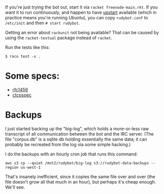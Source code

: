 If you're just trying the bot out, start it via ``racket
freenode-main.rkt``.  If you want it to run continuously, and happen
to have [upstart](http://upstart.ubuntu.com/) available (which in
practice means you're running Ubuntu), you can copy ``rudybot.conf``
to ``/etc/init`` and then ``# start rudybot``.

Getting an error about ``rackunit`` not being available?  That can be
caused by using the ``racket-textual`` package instead of ``racket``.

Run the tests like this:

    $ raco test -x .
    
# Some specs:

- [rfc1459][]
- [ctcpspec][]

[rfc1459]: http://tools.ietf.org/html/rfc1459
[ctcpspec]: http://www.irchelp.org/irchelp/rfc/ctcpspec.html

# Backups

I just started backing up the "big-log", which holds a more-or-less
raw transcript of all communication between the bot and the IRC
server.  (The file "corpus.db" is a sqlite db holding essentially the
same data; it can probably be recreated from the log via some simple
hacking.)

I do the backups with an hourly cron job that runs this command:

    aws s3 cp --quiet /mnt2/rudybot/big-log s3://rudybot-data-backups --region us-west-1

That's insanely inefficient, since it copies the same file over and
over (the file doesn't grow all that much in an hour), but perhaps
it's cheap enough.  We'll see.
